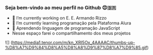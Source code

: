 ### Seja bem-vindo ao meu perfil no Github 😍🇧🇷

- 🔭 I’m currently working on E. E. Armando Rizzo
- 🌱 I’m currently learning programação pela Plataforma Alura
- 💙 Aprendendo linguagem de programação JavaScript
- Nesse espaço farei o compartilhamento dos meus projetos

![] (https://media1.tenor.com/m/kn_XRI5Ox_4AAAAC/thumbs-up-%D8%A7%D9%84%D8%A5%D8%A8%D9%87%D8%A7%D9%85.gif)
